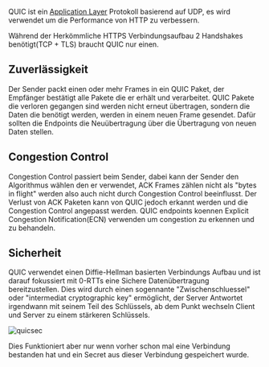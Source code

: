 

QUIC ist ein [Application Layer](Application%20Layer.md) Protokoll basierend auf UDP, es wird verwendet um die Performance von HTTP zu verbessern.

Während der Herkömmliche HTTPS Verbindungsaufbau 2 Handshakes benötigt(TCP + TLS) braucht QUIC nur einen.

## Zuverlässigkeit

Der Sender packt einen oder mehr Frames in ein QUIC Paket, der Empfänger bestätigt alle Pakete die er erhält und verarbeitet.
QUIC Pakete die verloren gegangen sind werden nicht erneut übertragen, sondern die Daten die benötigt werden, werden in einem neuen Frame gesendet. Dafür sollten die Endpoints die Neuübertragung über die Übertragung von neuen Daten stellen.

## Congestion Control
Congestion Control passiert beim Sender, dabei kann der Sender den Algorithmus wählen den er verwendet, ACK Frames zählen nicht als "bytes in flight" werden also auch nicht durch Congestion Control beeinflusst.
Der Verlust von ACK Paketen kann von QUIC jedoch erkannt werden und die Congestion Control angepasst werden. QUIC endpoints koennen Explicit Congestion Notification(ECN) verwenden um congestion zu erkennen und zu behandeln.


## Sicherheit

QUIC verwendet einen Diffie-Hellman basierten Verbindungs Aufbau und ist darauf fokussiert mit 0-RTTs eine Sichere Datenübertragung bereitzustellen. Dies wird durch einen sogennante "Zwischenschluessel" oder "intermediat cryptographic key" ermöglicht, der Server Antwortet irgendwann mit seinem Teil des Schlüssels, ab dem Punkt wechseln Client und Server zu einem stärkeren Schlüssels.

![quicsec](quicsec.png)

Dies Funktioniert aber nur wenn vorher schon mal eine Verbindung bestanden hat und ein Secret aus dieser Verbindung gespeichert wurde.




